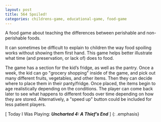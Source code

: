```yaml
---
layout: post
title: 564 Spoiled!
categories: childrens-game, educational-game, food-game
---
```

A food game about teaching the differences between perishable and non-perishable foods.

It can sometimes be difficult to explain to children the way food spoiling works without showing them first hand.  This game helps better illustrate what time (and preservation, or lack of) does to food.

The game has a section for the kid’s fridge, as well as the pantry. Once a week, the kid can go "grocery shopping" inside of the game, and pick out many different fruits, vegetables, and other items.  Then they can decide where to place them in their panty/fridge.  Once placed, the items begin to age realistically depending on the conditions.  The player can come back later to see what happens to different foods over time depending on how they are stored.  Alternatively, a "speed up" button could be included for less patient players.

[ Today I Was Playing: ***Uncharted 4: A Thief’s End*** ]
{: .emphasis}